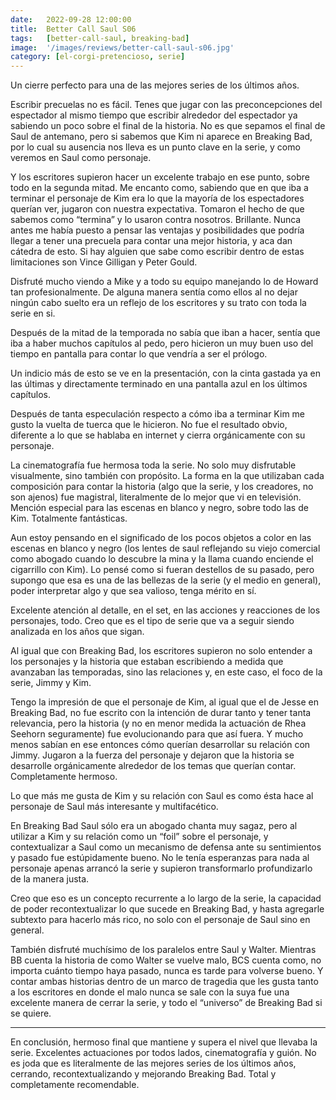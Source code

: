 ```yaml
---
date:   2022-09-28 12:00:00
title:  Better Call Saul S06
tags:   [better-call-saul, breaking-bad]
image:  '/images/reviews/better-call-saul-s06.jpg'
category: [el-corgi-pretencioso, serie]
---
```

Un cierre perfecto para una de las mejores series de los últimos años.

Escribir precuelas no es fácil. Tenes que jugar con las preconcepciones del espectador al mismo tiempo que escribir alrededor del espectador ya sabiendo un poco sobre el final de la historia. No es que sepamos el final de Saul de antemano, pero si sabemos que Kim ni aparece en Breaking Bad, por lo cual su ausencia nos lleva es un punto clave en la serie, y como veremos en Saul como personaje.

Y los escritores supieron hacer un excelente trabajo en ese punto, sobre todo en la segunda mitad. Me encanto como, sabiendo que en que iba a terminar el personaje de Kim era lo que la mayoría de los espectadores querían ver, jugaron con nuestra expectativa. Tomaron el hecho de que sabemos como “termina” y lo usaron contra nosotros. Brillante. Nunca antes me había puesto a pensar las ventajas y posibilidades que podría llegar a tener una precuela para contar una mejor historia, y aca dan cátedra de esto. Si hay alguien que sabe como escribir dentro de estas limitaciones son Vince Gilligan y Peter Gould.

Disfruté mucho viendo a Mike y a todo su equipo manejando lo de Howard tan profesionalmente. De alguna manera sentía como ellos al no dejar ningún cabo suelto era un reflejo de los escritores y su trato con toda la serie en si.

Después de la mitad de la temporada no sabía que iban a hacer, sentía que iba a haber muchos capítulos al pedo, pero hicieron un muy buen uso del tiempo en pantalla para contar lo que vendría a ser el prólogo.

Un indicio más de esto se ve en la presentación, con la cinta gastada ya en las últimas y directamente terminado en una pantalla azul en los últimos capítulos.

Después de tanta especulación respecto a cómo iba a terminar Kim me gusto la vuelta de tuerca que le hicieron. No fue el resultado obvio, diferente a lo que se hablaba en internet y cierra orgánicamente con su personaje.

La cinematografía fue hermosa toda la serie. No solo muy disfrutable visualmente, sino también con propósito. La forma en la que utilizaban cada composición para contar la historia (algo que la serie, y los creadores, no son ajenos) fue magistral, literalmente de lo mejor que vi en televisión. Mención especial para las escenas en blanco y negro, sobre todo las de Kim. Totalmente fantásticas.


Aun estoy pensando en el significado de los pocos objetos a color en las escenas en blanco y negro (los lentes de saul reflejando su viejo comercial como abogado cuando lo descubre la mina y la llama cuando enciende el cigarrillo con Kim). Lo pensé como si fueran destellos de su pasado, pero supongo que esa es una de las bellezas de la serie (y el medio en general), poder interpretar algo y que sea valioso, tenga mérito en sí.

Excelente atención al detalle, en el set, en las acciones y reacciones de los personajes, todo. Creo que es el tipo de serie que va a seguir siendo analizada en los años que sigan.

Al igual que con Breaking Bad, los escritores supieron no solo entender a los personajes y la historia que estaban escribiendo a medida que avanzaban las temporadas, sino las relaciones y, en este caso,  el foco de la serie, Jimmy y Kim.

Tengo la impresión de que el personaje de Kim, al igual que el de Jesse en Breaking Bad, no fue escrito con la intención de durar tanto y tener tanta relevancia, pero la historia (y no en menor medida la actuación de Rhea Seehorn seguramente) fue evolucionando para que así fuera. Y mucho menos sabían en ese entonces cómo querían desarrollar su relación con Jimmy. Jugaron a la fuerza del personaje y dejaron que la historia se desarrolle orgánicamente alrededor de los temas que querían contar. Completamente hermoso.

Lo que más me gusta de Kim y su relación con Saul es como ésta hace al personaje de Saul más interesante y multifacético.

En Breaking Bad Saul sólo era un abogado chanta muy sagaz, pero al utilizar a Kim y su relación como un “foil” sobre el personaje, y contextualizar a Saul como un mecanismo de defensa ante su sentimientos y pasado fue estúpidamente bueno. No le tenía esperanzas para nada al personaje apenas arrancó la serie y supieron transformarlo profundizarlo de la manera justa.

Creo que eso es un concepto recurrente a lo largo de la serie, la capacidad de poder recontextualizar lo que sucede en Breaking Bad, y hasta agregarle subtexto para hacerlo más rico, no solo con el personaje de Saul sino en general.

También disfruté muchísimo de los paralelos entre Saul y Walter. Mientras BB cuenta la historia de como Walter se vuelve malo, BCS cuenta como, no importa cuánto tiempo haya pasado, nunca es tarde para volverse bueno. Y contar ambas historias dentro de un marco de tragedia que les gusta tanto a los escritores en donde el malo nunca se sale con la suya fue una excelente manera de cerrar la serie, y todo el “universo” de Breaking Bad si se quiere.

<hr>

En conclusión, hermoso final que mantiene y supera el nivel que llevaba la serie. Excelentes actuaciones por todos lados, cinematografía y guión. No es joda que es literalmente de las mejores series de los últimos años, cerrando, recontextualizando y mejorando Breaking Bad. Total y completamente recomendable.